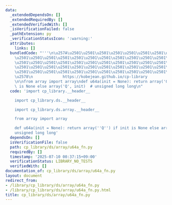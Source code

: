 ```yaml
---
data:
  _extendedDependsOn: []
  _extendedRequiredBy: []
  _extendedVerifiedWith: []
  _isVerificationFailed: false
  _pathExtension: py
  _verificationStatusIcon: ':warning:'
  attributes:
    links: []
  bundledCode: "'''\n\u257A\u2501\u2501\u2501\u2501\u2501\u2501\u2501\u2501\u2501\u2501\
    \u2501\u2501\u2501\u2501\u2501\u2501\u2501\u2501\u2501\u2501\u2501\u2501\u2501\
    \u2501\u2501\u2501\u2501\u2501\u2501\u2501\u2501\u2501\u2501\u2501\u2501\u2501\
    \u2501\u2501\u2501\u2501\u2501\u2501\u2501\u2501\u2501\u2501\u2501\u2501\u2501\
    \u2501\u2501\u2501\u2501\u2501\u2501\u2501\u2501\u2501\u2501\u2501\u2501\u2501\
    \u2578\n             https://kobejean.github.io/cp-library               \n'''\n\
    \n\nfrom array import array\ndef u64a(init = None): return array('Q') if init\
    \ is None else array('Q', init)  # unsigned long long\n"
  code: 'import cp_library.__header__

    import cp_library.ds.__header__

    import cp_library.ds.array.__header__

    from array import array

    def u64a(init = None): return array(''Q'') if init is None else array(''Q'', init)  #
    unsigned long long'
  dependsOn: []
  isVerificationFile: false
  path: cp_library/ds/array/u64a_fn.py
  requiredBy: []
  timestamp: '2025-07-10 00:37:15+09:00'
  verificationStatus: LIBRARY_NO_TESTS
  verifiedWith: []
documentation_of: cp_library/ds/array/u64a_fn.py
layout: document
redirect_from:
- /library/cp_library/ds/array/u64a_fn.py
- /library/cp_library/ds/array/u64a_fn.py.html
title: cp_library/ds/array/u64a_fn.py
---
```

